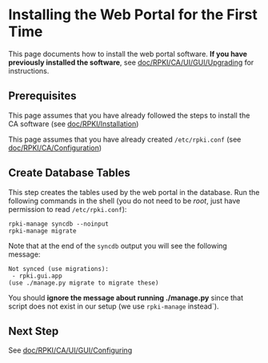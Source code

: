 # Installing the Web Portal for the First Time

This page documents how to install the web portal software. **If you have
previously installed the software**, see [doc/RPKI/CA/UI/GUI/Upgrading][1] for
instructions.

## Prerequisites

This page assumes that you have already followed the steps to install the CA
software (see [doc/RPKI/Installation][2])

This page assumes that you have already created `/etc/rpki.conf` (see
[doc/RPKI/CA/Configuration][3])

## Create Database Tables

This step creates the tables used by the web portal in the database. Run the
following commands in the shell (you do not need to be _root_, just have
permission to read `/etc/rpki.conf`):

    rpki-manage syncdb --noinput
    rpki-manage migrate

Note that at the end of the `syncdb` output you will see the following
message:

    Not synced (use migrations):
     - rpki.gui.app
    (use ./manage.py migrate to migrate these)

You should **ignore the message about running ./manage.py** since that script
does not exist in our setup (we use `rpki-manage` instead`).

## Next Step

See [doc/RPKI/CA/UI/GUI/Configuring][4]

[1]: 30.RPKI.CA.UI.GUI.Upgrading.md
[2]: 01.RPKI.Installation.md
[3]: 12.RPKI.CA.Configuration.md
[4]: 32.RPKI.CA.UI.GUI.Configuring.md
